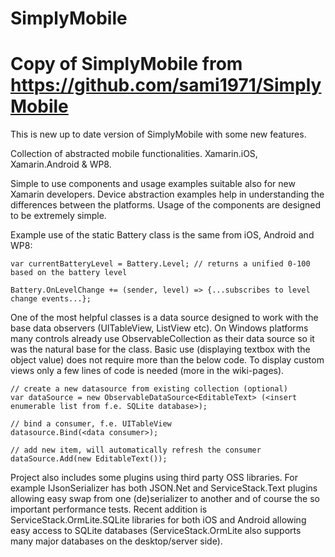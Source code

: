 # SimplyMobile
Copy of SimplyMobile from https://github.com/sami1971/SimplyMobile
============

This is new up to date version of SimplyMobile with some new features.

Collection of abstracted mobile functionalities. Xamarin.iOS, Xamarin.Android &amp; WP8.

Simple to use components and usage examples suitable also for new Xamarin developers. Device abstraction examples
help in understanding the differences between the platforms. Usage of the components are designed to be extremely
simple.

Example use of the static Battery class is the same from iOS, Android and WP8:

	var currentBatteryLevel = Battery.Level; // returns a unified 0-100 based on the battery level

	Battery.OnLevelChange += (sender, level) => {...subscribes to level change events...};

One of the most helpful classes is a data source designed to work with the base data observers (UITableView, ListView etc).
On Windows platforms many controls already use ObservableCollection as their data source so it was the natural base for
the class. Basic use (displaying textbox with the object value) does not require more than the below code. To display 
custom views only a few lines of code is needed (more in the wiki-pages).

	// create a new datasource from existing collection (optional)
	var dataSource = new ObservableDataSource<EditableText> (<insert enumerable list from f.e. SQLite database>);
	
	// bind a consumer, f.e. UITableView
	datasource.Bind(<data consumer>);
	
	// add new item, will automatically refresh the consumer
	dataSource.Add(new EditableText());
	
Project also includes some plugins using third party OSS libraries. For example IJsonSerializer has both JSON.Net and
ServiceStack.Text plugins allowing easy swap from one (de)serializer to another and of course the so important performance
tests. Recent addition is ServiceStack.OrmLite.SQLite libraries for both iOS and Android allowing easy access to SQLite 
databases (ServiceStack.OrmLite also supports many major databases on the desktop/server side).

